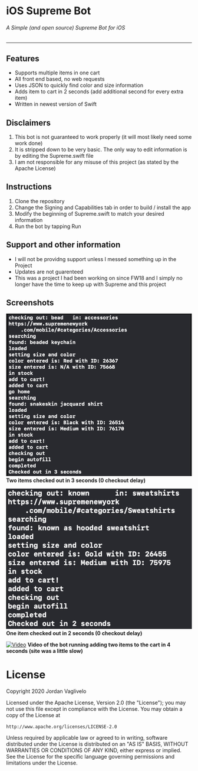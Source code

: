 # iOS Supreme Bot
###### A Simple (and open source) Supreme Bot for iOS

---

## Features
* Supports multiple items in one cart
* All front end based, no web requests
* Uses JSON to quickly find color and size information
* Adds item to cart in 2 seconds (add additional second for every extra item)
* Written in newest version of Swift

## Disclaimers
1. This bot is not guaranteed to work properly (it will most likely need some work done)
2. It is stripped down to be very basic. The only way to edit information is by editing the Supreme.swift file
3. I am not responsible for any misuse of this project (as stated by the Apache License)

## Instructions
1. Clone the repository
2. Change the Signing and Capabilities tab in order to build / install the app
3. Modify the beginning of Supreme.swift to match your desired information
4. Run the bot by tapping Run

## Support and other information
* I will not be providng support unless I messed something up in the Project
* Updates are not guarenteed
* This was a project I had been working on since FW18 and I simply no longer have the time to keep up with Supreme and this project


## Screenshots
![log-2](img/log2.png) **Two items checked out in 3 seconds (0 checkout delay)**


![log-1](img/log1.png) **One item checked out in 2 seconds (0 checkout delay)**


[![Video](https://i.ytimg.com/vi/3Zg67F4O4yI/sddefault.jpg)](https://www.youtube.com/watch?v=3Zg67F4O4yI&feature=youtu.be) **Video of the bot running adding two items to the cart in 4 seconds (site was a little slow)**

# License

Copyright 2020 Jordan Vaglivelo

Licensed under the Apache License, Version 2.0 (the "License");
you may not use this file except in compliance with the License.
You may obtain a copy of the License at

    http://www.apache.org/licenses/LICENSE-2.0

Unless required by applicable law or agreed to in writing, software
distributed under the License is distributed on an "AS IS" BASIS,
WITHOUT WARRANTIES OR CONDITIONS OF ANY KIND, either express or implied.
See the License for the specific language governing permissions and
limitations under the License.
